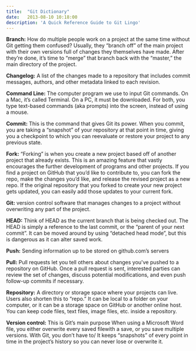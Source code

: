 ```yaml
---
title:  "Git Dictionary"
date:   2013-08-10 10:18:00
description: 'A Quick Reference Guide to Git Lingo'
---
```

**Branch:** How do multiple people work on a project at the same time without Git getting them confused? Usually, they “branch off” of the main project with their own versions full of changes they themselves have made. After they’re done, it’s time to “merge” that branch back with the “master,” the main directory of the project. 

**Changelog:** A list of the changes made to a repository that includes commit messages, authors, and other metadata linked to each revision. 

**Command Line:** The computer program we use to input Git commands. On a Mac, it’s called Terminal. On a PC, it must be downloaded. For both, you type text-based commands (aka prompts) into the screen, instead of using a mouse. 
 

**Commit:** This is the command that gives Git its power. When you commit, you are taking a “snapshot” of your repository at that point in time, giving you a checkpoint to which you can reevaluate or restore your project to any previous state. 

 
**Fork:** “Forking” is when you create a new project based off of another project that already exists. This is an amazing feature that vastly encourages the further development of programs and other projects. If you find a project on GitHub that you’d like to contribute to, you can fork the repo, make the changes you’d like, and release the revised project as a new repo. If the original repository that you forked to create your new project gets updated, you can easily add those updates to your current fork.

**Git:** version control software that manages changes to a project without overwriting any part of the project. 

**HEAD:** Think of HEAD as the current branch that is being checked out. The HEAD is simply a reference to the last commit, or the “parent of your next commit”. It can be moved around by using “detached head mode”, but this is dangerous as it can alter saved work. 

**Push:** Sending information up to be stored on github.com’s servers

**Pull:** Pull requests let you tell others about changes you've pushed to a repository on GitHub. Once a pull request is sent, interested parties can review the set of changes, discuss potential modifications, and even push follow-up commits if necessary.

**Repository:** A directory or storage space where your projects can live. Users also shorten this to “repo.” It can be local to a folder on your computer, or it can be a storage space on GitHub or another online host. You can keep code files, text files, image files, etc. inside a repository. 

**Version control:** This is Git’s main purpose When using a Microsoft Word file, you either overwrite every saved filewith a save, or you save multiple versions. With Git, you don’t have to/ It keeps “snapshots” of every point in time in the project’s history so you can never lose or overwrite it. 
